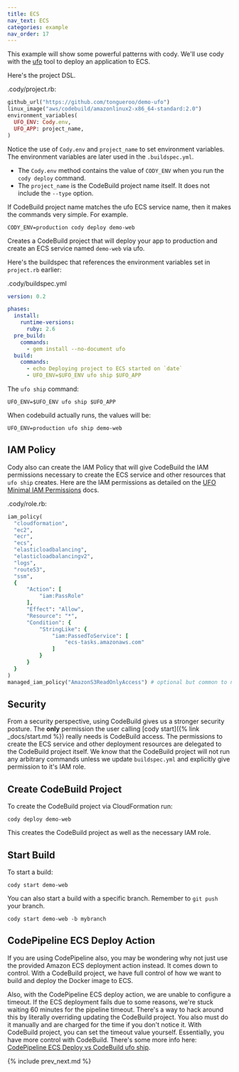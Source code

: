 ```yaml
---
title: ECS
nav_text: ECS
categories: example
nav_order: 17
---
```


This example will show some powerful patterns with cody.  We'll use cody with the [ufo](https://ufoships.com) tool to deploy an application to ECS.

Here's the project DSL.

.cody/project.rb:


```ruby
github_url("https://github.com/tongueroo/demo-ufo")
linux_image("aws/codebuild/amazonlinux2-x86_64-standard:2.0")
environment_variables(
  UFO_ENV: Cody.env,
  UFO_APP: project_name,
)
```

Notice the use of `Cody.env` and `project_name` to set environment variables. The environment variables are later used in the `.buildspec.yml`.

* The `Cody.env` method contains the value of `CODY_ENV` when you run the `cody deploy` command.
* The `project_name` is the CodeBuild project name itself.  It does not include the `--type` option.

If CodeBuild project name matches the ufo ECS service name, then it makes the commands very simple. For example.

    CODY_ENV=production cody deploy demo-web

Creates a CodeBuild project that will deploy your app to production and create an ECS service named `demo-web` via ufo.

Here's the buildspec that references the environment variables set in `project.rb` earlier:

.cody/buildspec.yml

```yaml
version: 0.2

phases:
  install:
    runtime-versions:
      ruby: 2.6
  pre_build:
    commands:
      - gem install --no-document ufo
  build:
    commands:
      - echo Deploying project to ECS started on `date`
      - UFO_ENV=$UFO_ENV ufo ship $UFO_APP
```

The `ufo ship` command:

    UFO_ENV=$UFO_ENV ufo ship $UFO_APP

When codebuild actually runs, the values will be:

    UFO_ENV=production ufo ship demo-web

## IAM Policy

Cody also can create the IAM Policy that will give CodeBuild the IAM permissions necessary to create the ECS service and other resources that `ufo ship` creates. Here are the IAM permissions as detailed on the [UFO Minimal IAM Permissions](https://ufoships.com/docs/extras/minimal-deploy-iam/) docs.

.cody/role.rb:

```ruby
iam_policy(
  "cloudformation",
  "ec2",
  "ecr",
  "ecs",
  "elasticloadbalancing",
  "elasticloadbalancingv2",
  "logs",
  "route53",
  "ssm",
  {
      "Action": [
          "iam:PassRole"
      ],
      "Effect": "Allow",
      "Resource": "*",
      "Condition": {
          "StringLike": {
              "iam:PassedToService": [
                  "ecs-tasks.amazonaws.com"
              ]
          }
      }
  }
)
managed_iam_policy("AmazonS3ReadOnlyAccess") # optional but common to need read only access to s3
```

## Security

From a security perspective, using CodeBuild gives us a stronger security posture. The **only** permission the user calling [cody start]({% link _docs/start.md %}) really needs is CodeBuild access.  The permissions to create the ECS service and other deployment resources are delegated to the CodeBuild project itself. We know that the CodeBuild project will not run any arbitrary commands unless we update `buildspec.yml` and explicitly give permission to it's IAM role.

## Create CodeBuild Project

To create the CodeBuild project via CloudFormation run:

    cody deploy demo-web

This creates the CodeBuild project as well as the necessary IAM role.

## Start Build

To start a build:

    cody start demo-web

You can also start a build with a specific branch. Remember to `git push` your branch.

    cody start demo-web -b mybranch

## CodePipeline ECS Deploy Action

If you are using CodePipeline also, you may be wondering why not just use the provided Amazon ECS deployment action instead.  It comes down to control. With a CodeBuild project, we have full control of how we want to build and deploy the Docker image to ECS.

Also, with the CodePipeline ECS deploy action, we are unable to configure a timeout.  If the ECS deployment fails due to some reasons, we're stuck waiting 60 minutes for the pipeline timeout. There's a way to hack around this by literally overriding updating the CodeBuild project. You also must do it manually and are charged for the time if you don't notice it. With CodeBuild project, you can set the timeout value yourself. Essentially, you have more control with CodeBuild. There's some more info here: [CodePipeline ECS Deploy vs CodeBuild ufo ship](https://codepipeline.org/docs/ecs-deploy/).

{% include prev_next.md %}

